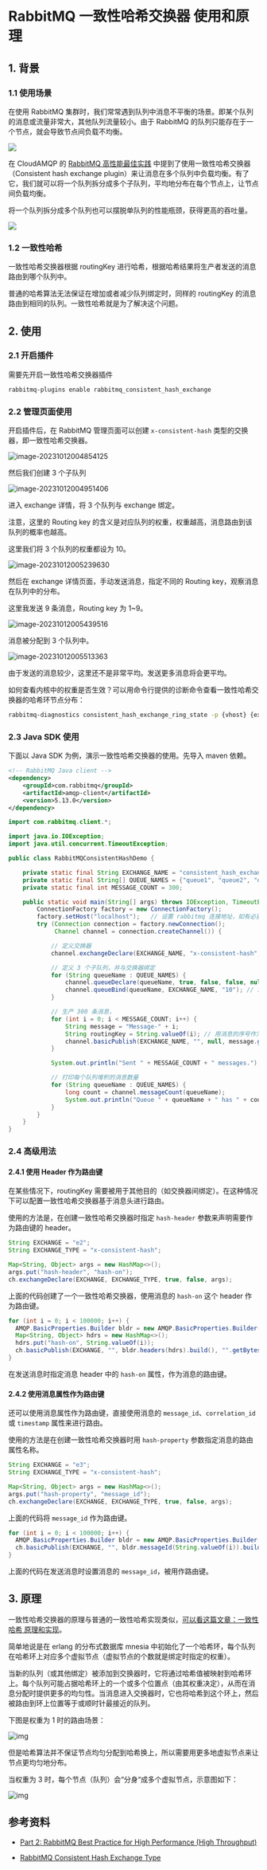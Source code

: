 # RabbitMQ 一致性哈希交换器 使用和原理

## 1. 背景

### 1.1 使用场景

在使用 RabbitMQ 集群时，我们常常遇到队列中消息不平衡的场景。即某个队列的消息或流量非常大，其他队列流量较小。由于 RabbitMQ 的队列只能存在于一个节点，就会导致节点间负载不均衡。

![](../assets/rabbitmq-consistent-hash-exchange/scene-before.drawio.png)

在 CloudAMQP 的 [RabbitMQ 高性能最佳实践](https://www.cloudamqp.com/blog/part2-rabbitmq-best-practice-for-high-performance.html) 中提到了使用一致性哈希交换器（Consistent hash exchange plugin）来让消息在多个队列中负载均衡。有了它，我们就可以将一个队列拆分成多个子队列，平均地分布在每个节点上，让节点间负载均衡。

将一个队列拆分成多个队列也可以摆脱单队列的性能瓶颈，获得更高的吞吐量。

![](../assets/rabbitmq-consistent-hash-exchange/scene-after.drawio.png)

### 1.2 一致性哈希

一致性哈希交换器根据 routingKey 进行哈希，根据哈希结果将生产者发送的消息路由到哪个队列中。

普通的哈希算法无法保证在增加或者减少队列绑定时，同样的 routingKey 的消息路由到相同的队列。一致性哈希就是为了解决这个问题。

## 2. 使用

### 2.1 开启插件

需要先开启一致性哈希交换器插件

```bash
rabbitmq-plugins enable rabbitmq_consistent_hash_exchange
```

### 2.2 管理页面使用

开启插件后，在 RabbitMQ 管理页面可以创建 `x-consistent-hash` 类型的交换器，即一致性哈希交换器。

![image-20231012004854125](https://scarb-images.oss-cn-hangzhou.aliyuncs.com/img/202310170127665.png)

然后我们创建 3 个子队列

![image-20231012004951406](https://scarb-images.oss-cn-hangzhou.aliyuncs.com/img/202310170127984.png)

进入 exchange 详情，将 3 个队列与 exchange 绑定。

注意，这里的 Routing key 的含义是对应队列的权重，权重越高，消息路由到该队列的概率也越高。

这里我们将 3 个队列的权重都设为 10。

![image-20231012005239630](https://scarb-images.oss-cn-hangzhou.aliyuncs.com/img/202310170128414.png)

然后在 exchange 详情页面，手动发送消息，指定不同的 Routing key，观察消息在队列中的分布。

这里我发送 9 条消息，Routing key 为 1~9。

![image-20231012005439516](https://scarb-images.oss-cn-hangzhou.aliyuncs.com/img/202310170128490.png)

消息被分配到 3 个队列中。

![image-20231012005513363](https://scarb-images.oss-cn-hangzhou.aliyuncs.com/img/202310170128450.png)

由于发送的消息较少，这里还不是非常平均。发送更多消息将会更平均。

如何查看内核中的权重是否生效？可以用命令行提供的诊断命令查看一致性哈希交换器的哈希环节点分布：

```bash
rabbitmq-diagnostics consistent_hash_exchange_ring_state -p {vhost} {exhcange}
```

### 2.3 Java SDK 使用

下面以 Java SDK 为例，演示一致性哈希交换器的使用。先导入 maven 依赖。

```xml
<!-- RabbitMQ Java client -->
<dependency>
    <groupId>com.rabbitmq</groupId>
    <artifactId>amqp-client</artifactId>
    <version>5.13.0</version>
</dependency>
```

```java
import com.rabbitmq.client.*;

import java.io.IOException;
import java.util.concurrent.TimeoutException;

public class RabbitMQConsistentHashDemo {

    private static final String EXCHANGE_NAME = "consistent_hash_exchange";
    private static final String[] QUEUE_NAMES = {"queue1", "queue2", "queue3"};
    private static final int MESSAGE_COUNT = 300;

    public static void main(String[] args) throws IOException, TimeoutException {
        ConnectionFactory factory = new ConnectionFactory();
        factory.setHost("localhost");	// 设置 rabbitmq 连接地址，如有必要，还需要设置端口（默认 5672）、用户名和密码
        try (Connection connection = factory.newConnection();
             Channel channel = connection.createChannel()) {

            // 定义交换器
            channel.exchangeDeclare(EXCHANGE_NAME, "x-consistent-hash", true);

            // 定义 3 个子队列，并与交换器绑定
            for (String queueName : QUEUE_NAMES) {
                channel.queueDeclare(queueName, true, false, false, null);
                channel.queueBind(queueName, EXCHANGE_NAME, "10"); // 这里的 bindingKey 为路由到该队列消息的权重，用整数字符串表示
            }

            // 生产 300 条消息，
            for (int i = 0; i < MESSAGE_COUNT; i++) {
                String message = "Message-" + i;
                String routingKey = String.valueOf(i); // 用消息的序号作为 routingKey
                channel.basicPublish(EXCHANGE_NAME, "", null, message.getBytes());
            }

            System.out.println("Sent " + MESSAGE_COUNT + " messages.");

            // 打印每个队列堆积的消息数量
            for (String queueName : QUEUE_NAMES) {
                long count = channel.messageCount(queueName);
                System.out.println("Queue " + queueName + " has " + count + " messages.");
            }
        }
    }
}
```

### 2.4 高级用法

#### 2.4.1 使用 Header 作为路由键

在某些情况下，routingKey 需要被用于其他目的（如交换器间绑定）。在这种情况下可以配置一致性哈希交换器基于消息头进行路由。

使用的方法是，在创建一致性哈希交换器时指定 `hash-header` 参数来声明需要作为路由键的 header。

```java
String EXCHANGE = "e2";
String EXCHANGE_TYPE = "x-consistent-hash";

Map<String, Object> args = new HashMap<>();
args.put("hash-header", "hash-on");
ch.exchangeDeclare(EXCHANGE, EXCHANGE_TYPE, true, false, args);
```

上面的代码创建了一个一致性哈希交换器，使用消息的 `hash-on` 这个 header 作为路由键。

```java
for (int i = 0; i < 100000; i++) {
  AMQP.BasicProperties.Builder bldr = new AMQP.BasicProperties.Builder();
  Map<String, Object> hdrs = new HashMap<>();
  hdrs.put("hash-on", String.valueOf(i));
  ch.basicPublish(EXCHANGE, "", bldr.headers(hdrs).build(), "".getBytes("UTF-8"));
}
```

在发送消息时指定消息 header 中的 `hash-on` 属性，作为消息的路由键。

#### 2.4.2 使用消息属性作为路由键

还可以使用消息属性作为路由键，直接使用消息的 `message_id`、`correlation_id` 或 `timestamp` 属性来进行路由。

使用的方法是在创建一致性哈希交换器时用 `hash-property` 参数指定消息的路由属性名称。

```java
String EXCHANGE = "e3";
String EXCHANGE_TYPE = "x-consistent-hash";

Map<String, Object> args = new HashMap<>();
args.put("hash-property", "message_id");
ch.exchangeDeclare(EXCHANGE, EXCHANGE_TYPE, true, false, args);
```

上面的代码将 `message_id` 作为路由键。

```java
for (int i = 0; i < 100000; i++) {
  AMQP.BasicProperties.Builder bldr = new AMQP.BasicProperties.Builder();
  ch.basicPublish(EXCHANGE, "", bldr.messageId(String.valueOf(i)).build(), "".getBytes("UTF-8"));
}
```

上面的代码在发送消息时设置消息的 `message_id`，被用作路由键。

## 3. 原理

一致性哈希交换器的原理与普通的一致性哈希实现类似，[可以看这篇文章：一致性哈希 原理和实现](../other/20231015-consistent-hash.md)。

简单地说是在 erlang 的分布式数据库 mnesia 中初始化了一个哈希环，每个队列在哈希环上对应多个虚拟节点（虚拟节点的个数就是绑定时指定的权重）。

当新的队列（或其他绑定）被添加到交换器时，它将通过哈希值被映射到哈希环上。每个队列可能占据哈希环上的一个或多个位置点（由其权重决定），从而在消息分配时提供更多的均匀性。当消息进入交换器时，它也将哈希到这个环上，然后被路由到环上位置等于或顺时针最接近的队列。

下图是权重为 1 时的路由场景：

![img](https://scarb-images.oss-cn-hangzhou.aliyuncs.com/img/202310170128445.png)

但是哈希算法并不保证节点均匀分配到哈希换上，所以需要用更多地虚拟节点来让节点更均匀地分布。

当权重为 3 时，每个节点（队列）会“分身“成多个虚拟节点，示意图如下：

![img](https://scarb-images.oss-cn-hangzhou.aliyuncs.com/img/202310170128513.png)

## 参考资料

* [Part 2: RabbitMQ Best Practice for High Performance (High Throughput)](https://www.cloudamqp.com/blog/part2-rabbitmq-best-practice-for-high-performance.html)

* [RabbitMQ Consistent Hash Exchange Type](https://github.com/rabbitmq/rabbitmq-consistent-hash-exchange#rabbitmq-consistent-hash-exchange-type)
